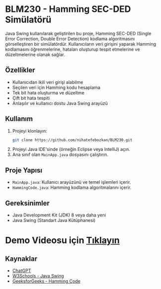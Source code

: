 # BLM230 - Hamming SEC-DED Simülatörü

Java Swing kullanılarak geliştirilen bu proje, Hamming SEC-DED (Single Error Correction, Double Error Detection) kodlama algoritmasını görselleştiren bir simülatördür. Kullanıcıların veri girişini yaparak Hamming kodlamasını öğrenmelerine, hataları oluşturup tespit etmelerine ve düzeltmelerine olanak sağlar.

## Özellikler
- Kullanıcıdan ikili veri girişi alabilme
- Seçilen veri için Hamming kodu hesaplama
- Tek bit hata oluşturma ve düzeltme
- Çift bit hata tespiti
- Anlaşılır ve kullanıcı dostu Java Swing arayüzü

## Kullanım
1. Projeyi klonlayın:
   ```bash
   git clone https://github.com/nihatefebozkan/BLM230.git
   ```
2. Projeyi Java IDE'sinde (örneğin Eclipse veya IntelliJ) açın.
3. Ana sınıf olan `MainApp.java` dosyasını çalıştırın.

## Proje Yapısı
- `MainApp.java`: Kullanıcı arayüzünü ve temel işlemleri içerir.
- `HammingCode.java`: Hamming kodlama algoritmalarını içerir.

## Gereksinimler
- Java Development Kit (JDK) 8 veya daha yeni
- Java Swing (Standart Java Kütüphanesi)

# Demo Videosu için <a href = "https://youtu.be/8oMhTuODT_0?si=Q4cjDLY6GRULRV9l"> Tıklayın </a>

## Kaynaklar
- [ChatGPT](https://chat.openai.com)
- [W3Schools - Java Swing](https://www.w3schools.com)
- [GeeksforGeeks - Hamming Code](https://www.geeksforgeeks.org)
